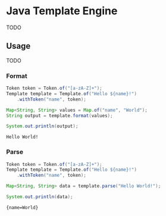 # Java Template Engine

TODO

## Usage

TODO

### Format

```Java
Token token = Token.of("[a-zA-Z]+");
Template template = Template.of("Hello ${name}!")
    .withToken("name", token);

Map<String, String> values = Map.of("name", "World");
String output = template.format(values);

System.out.println(output);
```
```
Hello World!
```

### Parse

```Java
Token token = Token.of("[a-zA-Z]+");
Template template = Template.of("Hello ${name}!")
    .withToken("name", token);

Map<String, String> data = template.parse("Hello World!");

System.out.println(data);
```
```
{name=World}
```
